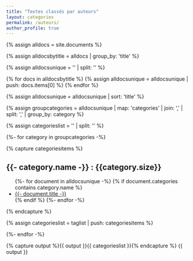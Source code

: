 ```yaml
---
title: "Textes classés par auteurs"
layout: categories
permalink: /auteurs/
author_profile: true
---
```


{% assign alldocs = site.documents %}	

{% assign alldocsbytitle = alldocs | group_by: 'title' %}	

{% assign alldocsunique = '' | split: '' %}

{% for docs in alldocsbytitle %}
    {% assign alldocsunique = alldocsunique | push: docs.items[0] %}
{% endfor %}

{% assign alldocsunique = alldocsunique | sort: 'title' %}

{% assign groupcategories =  alldocsunique | map: 'categories' | join: ','  | split: ','  | group_by: category %}

{% assign categorieslist = '' | split: '' %}

{%- for category in groupcategories -%}

{% capture categoriesitems %}

<h2 id="{{category.name | replace: ' ', '-' | downcase}}">{{- category.name -}} : {{category.size}}</h2>
<ul>
	{%- for document in alldocsunique -%}
    	{% if document.categories contains category.name %}
        	 <li><a href="https://eyssette.github.io/dossiers{{- document.url -}}">{{- document.title -}}</a></li>
		 {% endif %}
    {%- endfor -%}
</ul>

{% endcapture %}

{% assign categorieslist = taglist | push: categoriesitems %}

{%- endfor -%}


{% capture output %}{{ output }}{{ categorieslist }}{% endcapture %}
{{ output }}
